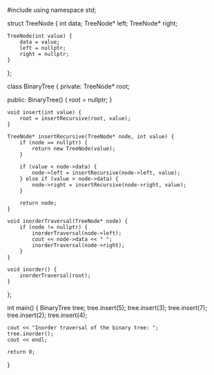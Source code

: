 
#include <iostream>
using namespace std;

struct TreeNode {
    int data;
    TreeNode* left;
    TreeNode* right;

    TreeNode(int value) {
        data = value;
        left = nullptr;
        right = nullptr;
    }
};

class BinaryTree {
private:
    TreeNode* root;

public:
    BinaryTree() {
        root = nullptr;
    }

    void insert(int value) {
        root = insertRecursive(root, value);
    }

    TreeNode* insertRecursive(TreeNode* node, int value) {
        if (node == nullptr) {
            return new TreeNode(value);
        }

        if (value < node->data) {
            node->left = insertRecursive(node->left, value);
        } else if (value > node->data) {
            node->right = insertRecursive(node->right, value);
        }

        return node;
    }

    void inorderTraversal(TreeNode* node) {
        if (node != nullptr) {
            inorderTraversal(node->left);
            cout << node->data << " ";
            inorderTraversal(node->right);
        }
    }

    void inorder() {
        inorderTraversal(root);
    }
};

int main() {
    BinaryTree tree;
    tree.insert(5);
    tree.insert(3);
    tree.insert(7);
    tree.insert(2);
    tree.insert(4);

    cout << "Inorder traversal of the binary tree: ";
    tree.inorder();
    cout << endl;

    return 0;
}
